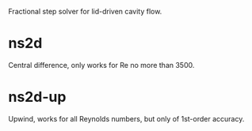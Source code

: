 Fractional step solver for lid-driven cavity flow.
# ns2d
Central difference, only works for Re no more than 3500.
# ns2d-up
Upwind, works for all Reynolds numbers, but only of 1st-order accuracy.
